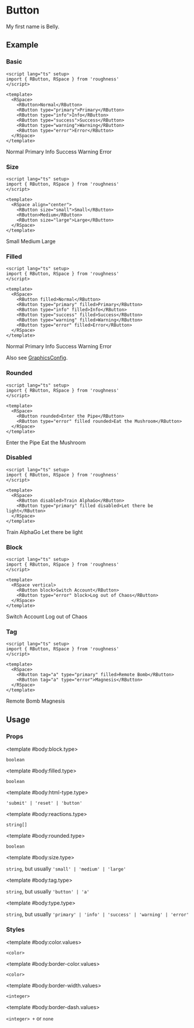 <script lang="ts" setup>
import { RButton, RDetails, RSpace, RTable } from 'roughness'
</script>

# Button

My first name is Belly.

## Example

### Basic

<RDetails>
  <template #summary>Show Code</template>

```vue
<script lang="ts" setup>
import { RButton, RSpace } from 'roughness'
</script>

<template>
  <RSpace>
    <RButton>Normal</RButton>
    <RButton type="primary">Primary</RButton>
    <RButton type="info">Info</RButton>
    <RButton type="success">Success</RButton>
    <RButton type="warning">Warning</RButton>
    <RButton type="error">Error</RButton>
  </RSpace>
</template>
```

</RDetails>

<RSpace>
  <RButton>Normal</RButton>
  <RButton type="primary">Primary</RButton>
  <RButton type="info">Info</RButton>
  <RButton type="success">Success</RButton>
  <RButton type="warning">Warning</RButton>
  <RButton type="error">Error</RButton>
</RSpace>

### Size

<RDetails>
  <template #summary>Show Code</template>

```vue
<script lang="ts" setup>
import { RButton, RSpace } from 'roughness'
</script>

<template>
  <RSpace align="center">
    <RButton size="small">Small</RButton>
    <RButton>Medium</RButton>
    <RButton size="large">Large</RButton>
  </RSpace>
</template>
```

</RDetails>

<RSpace align="center">
  <RButton size="small">Small</RButton>
  <RButton>Medium</RButton>
  <RButton size="large">Large</RButton>
</RSpace>

### Filled

<RDetails>
  <template #summary>Show Code</template>

```vue
<script lang="ts" setup>
import { RButton, RSpace } from 'roughness'
</script>

<template>
  <RSpace>
    <RButton filled>Normal</RButton>
    <RButton type="primary" filled>Primary</RButton>
    <RButton type="info" filled>Info</RButton>
    <RButton type="success" filled>Success</RButton>
    <RButton type="warning" filled>Warning</RButton>
    <RButton type="error" filled>Error</RButton>
  </RSpace>
</template>
```

</RDetails>

<RSpace>
  <RButton filled>Normal</RButton>
  <RButton type="primary" filled>Primary</RButton>
  <RButton type="info" filled>Info</RButton>
  <RButton type="success" filled>Success</RButton>
  <RButton type="warning" filled>Warning</RButton>
  <RButton type="error" filled>Error</RButton>
</RSpace>

Also see [GraphicsConfig](/components/graphics#configuration).

### Rounded

<RDetails>
  <template #summary>Show Code</template>

```vue
<script lang="ts" setup>
import { RButton, RSpace } from 'roughness'
</script>

<template>
  <RSpace>
    <RButton rounded>Enter the Pipe</RButton>
    <RButton type="error" filled rounded>Eat the Mushroom</RButton>
  </RSpace>
</template>
```

</RDetails>

<RSpace>
  <RButton rounded>Enter the Pipe</RButton>
  <RButton type="error" filled rounded>Eat the Mushroom</RButton>
</RSpace>

### Disabled

<RDetails>
  <template #summary>Show Code</template>

```vue
<script lang="ts" setup>
import { RButton, RSpace } from 'roughness'
</script>

<template>
  <RSpace>
    <RButton disabled>Train AlphaGo</RButton>
    <RButton type="primary" filled disabled>Let there be light</RButton>
  </RSpace>
</template>
```

</RDetails>

<RSpace>
  <RButton disabled>Train AlphaGo</RButton>
  <RButton type="primary" filled disabled>Let there be light</RButton>
</RSpace>

### Block

<RDetails>
  <template #summary>Show Code</template>

```vue
<script lang="ts" setup>
import { RButton, RSpace } from 'roughness'
</script>

<template>
  <RSpace vertical>
    <RButton block>Switch Account</RButton>
    <RButton type="error" block>Log out of Chaos</RButton>
  </RSpace>
</template>
```

</RDetails>

<RSpace vertical>
  <RButton block>Switch Account</RButton>
  <RButton type="error" block>Log out of Chaos</RButton>
</RSpace>

### Tag

<RDetails>
  <template #summary>Show Code</template>

```vue
<script lang="ts" setup>
import { RButton, RSpace } from 'roughness'
</script>

<template>
  <RSpace>
    <RButton tag="a" type="primary" filled>Remote Bomb</RButton>
    <RButton tag="a" type="error">Magnesis</RButton>
  </RSpace>
</template>
```

</RDetails>

<RSpace>
  <RButton tag="a" type="primary" filled>Remote Bomb</RButton>
  <RButton tag="a" type="error">Magnesis</RButton>
</RSpace>

## Usage

### Props

<RSpace overflow>
<RTable
  :columns="['name', 'type', 'default', 'description']"
  :rows="['block', 'filled', 'html-type', 'reactions', 'rounded', 'size', 'tag', 'type']"
>
  <template #body:*.name="{ row }">{{ row }}</template>

  <template #body:block.type>

  `boolean`

  </template>
  <template #body:block.default>

  `false`

  </template>
  <template #body:block.description>
    Whether the button is displayed as block.
  </template>

  <template #body:filled.type>

  `boolean`

  </template>
  <template #body:filled.default>

  `false`

  </template>
  <template #body:filled.description>
    Whether the button is filled with its color.
  </template>

  <template #body:html-type.type>

  `'submit' | 'reset' | 'button'`

  </template>
  <template #body:html-type.description>

  [The `type` attribute of `HTMLButtonElement`](https://developer.mozilla.org/en-US/docs/Web/API/HTMLButtonElement#htmlbuttonelement.type).

  </template>

  <template #body:reactions.type>

  `string[]`

  </template>
  <template #body:reactions.default>

  `['hover', 'focus', 'active']`

  </template>
  <template #body:reactions.description>

  States that trigger graphics redrawing.

  See [Reactions](/guide/theme#reactions).

  </template>

  <template #body:rounded.type>

  `boolean`

  </template>
  <template #body:rounded.default>

  `false`

  </template>
  <template #body:rounded.description>
    Whether the button is round.
  </template>

  <template #body:size.type>

  `string`, but usually `'small' | 'medium' | 'large'`

  </template>
  <template #body:size.default>

  `'medium'`

  </template>
  <template #body:size.description>
    Button size type. It's actually just a class name, so you can also pass in another value and declare custom styles for it.
  </template>

  <template #body:tag.type>

  `string`, but usually `'button' | 'a'`

  </template>
  <template #body:tag.default>

  `'button'`

  </template>
  <template #body:tag.description>
    HTML tag for rendering the button.
  </template>

  <template #body:type.type>

  `string`, but usually `'primary' | 'info' | 'success' | 'warning' | 'error'`

  </template>
  <template #body:type.description>

  Button style type. It's actually just a class name, so you can also pass in another value and declare custom styles for it.

  Also see [Color Styles](/guide/theme#color-styles).

  </template>
</RTable>
</RSpace>

### Styles

<RSpace overflow>
<RTable
  :columns="['name', 'values', 'default', 'description']"
  :rows="['color', 'border-color', 'border-width', 'border-dash']"
>
  <template #body:*.name="{ row }">--r-button-{{ row }}</template>

  <template #body:color.values>

  `<color>`

  </template>
  <template #body:color.default>

  `var(--r-common-text-color)` for `default` `type`, other theme colors for other `type`

  </template>
  <template #body:color.description>
    Color of the button text.
  </template>

  <template #body:border-color.values>

  `<color>`

  </template>
  <template #body:border-color.default>

  `var(--r-button-color)`

  </template>
  <template #body:border-color.description>
    Color of the button border.
  </template>

  <template #body:border-width.values>

  `<integer>`

  </template>
  <template #body:border-width.default>

  `2` when focused or active, `1` else

  </template>
  <template #body:border-width.description>
    Width of the button border.
  </template>

  <template #body:border-dash.values>

  `<integer> +` or `none`

  </template>
  <template #body:border-dash.default>

  `8` when hovered, `none` else

  </template>
  <template #body:border-dash.description>

  List of comma and/or whitespace separated the lengths of alternating dashes and gaps of the button border.

  An odd number of values will be repeated to yield an even number of values. Thus, `8` is equivalent to `8 8`.

  See [`stroke-dasharray`](https://developer.mozilla.org/en-US/docs/Web/SVG/Attribute/stroke-dasharray).

  </template>
</RTable>
</RSpace>
